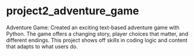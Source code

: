 # project2_adventure_game
Adventure Game: Created an exciting text-based adventure game with Python. The game offers a changing story, player choices that matter, and different endings. This project shows off skills in coding logic and content that adapts to what users do.

